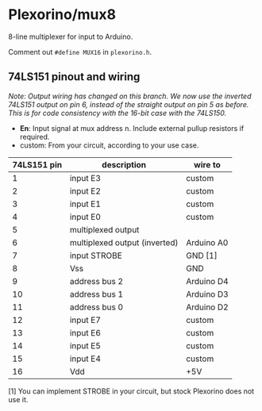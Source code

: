 # Plexorino/mux8

8-line multiplexer for input to Arduino.

Comment out `#define MUX16` in `plexorino.h`.

## 74LS151 pinout and wiring

*Note: Output wiring has changed on this branch. We now use the inverted 74LS151 output on pin 6, instead of the straight output on pin 5 as before. This is for code consistency with the 16-bit case with the 74LS150.*

- **En**: Input signal at mux address n.  Include external pullup resistors if required.
- custom: From your circuit, according to your use case.

| 74LS151 pin | description | wire to |
|-----|-------|------------|
| 1   | input E3      | custom  |
| 2   | input E2       | custom  |
| 3   | input E1       | custom  |
| 4   | input E0       | custom  |
| 5   | multiplexed output | |
| 6   | multiplexed output (inverted) | Arduino A0 |
| 7   | input STROBE | GND \[1\] |
| 8   | Vss     | GND |
| 9 | address bus 2 | Arduino D4 |
| 10 | address bus 1 | Arduino D3 |
| 11 | address bus 0 | Arduino D2 |
| 12 | input E7 | custom |
| 13 | input E6 | custom | 
| 14 | input E5 | custom | 
| 15 | input E4 | custom |
| 16 | Vdd | +5V |

 \[1\] You can implement STROBE in your circuit, but stock Plexorino does not use it.
